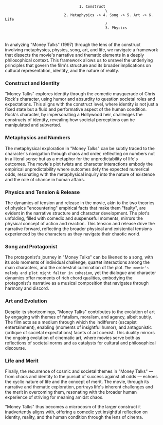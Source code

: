                                       1. Construct
                                                  \
                               2. Metaphysics -> 4. Song -> 5. Art -> 6. Life
                                                  /
                                                  3. Physics

#

In analyzing "Money Talks" (1997) through the lens of the construct involving metaphysics, physics, song, art, and life, we navigate a framework that dissects the movie's narrative and thematic elements in a deeply philosophical context. This framework allows us to unravel the underlying principles that govern the film's structure and its broader implications on cultural representation, identity, and the nature of reality.

### Construct and Identity

"Money Talks" explores identity through the comedic masquerade of Chris Rock's character, using humor and absurdity to question societal roles and expectations. This aligns with the construct level, where identity is not just a fixed state but a fluid and performative aspect of the human condition. Rock's character, by impersonating a Hollywood heir, challenges the constructs of identity, revealing how societal perceptions can be manipulated and subverted.

### Metaphysics and Numbers

The metaphysical exploration in "Money Talks" can be subtly traced to the character's navigation through chaos and order, reflecting on numbers not in a literal sense but as a metaphor for the unpredictability of life's outcomes. The movie's plot twists and character interactions embody the empirical unpredictability where outcomes defy the expected numerical odds, resonating with the metaphysical inquiry into the nature of existence and the role of chance in human affairs.

### Physics and Tension & Release

The dynamics of tension and release in the movie, akin to the two theories of physics "encountering" empirical facts that make them "faulty", are evident in the narrative structure and character development. The plot's unfolding, filled with comedic and suspenseful moments, mirrors the physical concept of action and reaction. This tension and release drive the narrative forward, reflecting the broader physical and existential tensions experienced by the characters as they navigate their chaotic world.

### Song and Protagonist

The protagonist's journey in "Money Talks" can be likened to a song, with its solo moments of individual challenge, quartet interactions among the main characters, and the orchestral culmination of the plot. `The movie's melody and plot might falter in cohesion`, yet the dialogue and character dynamics offer moments of rich chord qualities, embodying the protagonist's narrative as a musical composition that navigates through harmony and discord.

### Art and Evolution

Despite its shortcomings, "Money Talks" contributes to the evolution of art by engaging with themes of fatalism, moralism, and agency, albeit subtly. The film acts as a medium through which the indifferent (escapist entertainment), enabling (moments of insightful humor), and antagonistic (critique of societal expectations) facets of art coexist. This duality mirrors the ongoing evolution of cinematic art, where movies serve both as reflections of societal norms and as catalysts for cultural and philosophical discourse.

### Life and Merit

Finally, the recurrence of cosmic and societal themes in "Money Talks" — from chaos and identity to the pursuit of success against all odds — echoes the cyclic nature of life and the concept of merit. The movie, through its narrative and thematic exploration, portrays life's inherent challenges and the merit in overcoming them, resonating with the broader human experience of striving for meaning amidst chaos.

"Money Talks" thus becomes a microcosm of the larger construct it inadvertently aligns with, offering a comedic yet insightful reflection on identity, reality, and the human condition through the lens of cinema.
